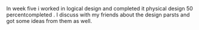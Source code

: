 In week five i worked in logical design and completed it physical design 50 percentcompleted .
I discuss with my friends about the design parsts and got some ideas from them as well.
